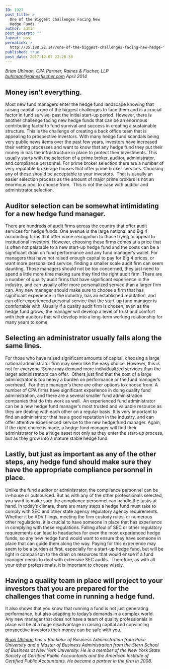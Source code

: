```yaml
---
ID: 1927
post_title: >
  One of the Biggest Challenges Facing New
  Hedge Funds
author: admin
post_excerpt: ""
layout: post
permalink: >
  http://35.188.22.147/one-of-the-biggest-challenges-facing-new-hedge-funds/
published: true
post_date: 2017-12-07 22:28:30
---
```

<article class="node-86 node node-page view-mode-full clearfix">
<div class="field field-name-body field-type-text-with-summary field-label-hidden">
<div class="field-items">
<div class="field-item even">

<em>Brian Uhlman, CPA
Partner, Raines &amp; Fischer, LLP
<a href="mailto:buhlman@rainesfischer.com">buhlman@rainesfischer.com</a>
April 2014</em>
<h1><strong>Money isn't everything.</strong></h1>
Most new fund managers enter the hedge fund landscape knowing that raising capital is one of the biggest challenges to face them and is a crucial factor in fund survival past the initial start-up period. However, there is another challenge facing new hedge funds that can be an enormous contributing factor to fund survival and success in creating a sustainable structure. This is the challenge of creating a back office team that is appealing to prospective investors. With many hedge fund scandals being very public news items over the past few years, investors have increased their vetting processes and want to know that any hedge fund they put their money in has the infrastructure in place to protect their investments. This usually starts with the selection of a prime broker, auditor, administrator, and compliance personnel. For prime broker selection there are a number of very reputable brokerage houses that offer prime broker services. Choosing any of these should be acceptable to your investors.  That is usually an easier selection process as the amount of major prime brokers is not an enormous pool to choose from.  This is not the case with auditor and administrator selection.
<h1><strong>Auditor selection can be somewhat intimidating for a new hedge fund manager.</strong></h1>
There are hundreds of audit firms across the country that offer audit services for hedge funds. One avenue is the large national and Big 4 accounting firms that offer name recognition to those trying to appeal to institutional investors. However, choosing these firms comes at a price that is often not palatable to a new start-up hedge fund and the costs can be a significant drain on fund performance and any fund manager’s wallet. For managers that have not raised enough capital to pay for Big 4 prices, or want more personalized service, finding a smaller scale audit firm can seem daunting. Those managers should not be too concerned, they just need to spend a little more time making sure they find the right audit firm. There are a number of quality audit firms that have significant experience in the industry, and can usually offer more personalized service than a larger firm can. Any new manager should make sure to choose a firm that has significant experience in the industry, has an established reputation, and can offer experienced personal service that the start-up fund manager is comfortable with. Usually if a quality audit firm is chosen, even as the hedge fund grows, the manager will develop a level of trust and comfort with their auditors that will develop into a long-term working relationship for many years to come.
<h1><strong>Selecting an administrator usually falls along the same lines.</strong></h1>
For those who have raised significant amounts of capital, choosing a large national administrator firm may seem like the easy choice. However, this is not for everyone. Some may demand more individualized services than the larger administrators can offer.  Others just find that the cost of a large administrator is too heavy a burden on performance or the fund manager’s overhead.  For those manager’s there are other options to choose from. A number of CPA firms have significant experience in doing quality fund administration, and there are a several smaller fund administration companies that do this work as well.  An experienced fund administrator can be a new hedge fund manager’s most trusted and valuable resource as they are dealing with each other on a regular basis. It is very important to find an administrator that has a good reputation in the industry, and can offer attentive experienced service to the new hedge fund manager. Again, if the right choice is made, a hedge fund manager will find their administrator to be a huge asset not only as they enter the start-up process, but as they grow into a mature stable hedge fund.
<h1><strong>Lastly, but just as important as any of the other steps, any hedge fund should make sure they have the appropriate compliance personnel in place. </strong></h1>
Unlike the fund auditor or administrator, the compliance personnel can be in-house or outsourced. But as with any of the other professionals selected, you want to make sure the compliance personnel can handle the tasks at hand. In today’s climate, there are many steps a hedge fund must take to comply with SEC and other state agency regulatory agency requirements. Whether it be ADV filings, meeting the firm custody rules, or numerous other regulations, it is crucial to have someone in place that has experience in complying with these regulations. Falling afoul of SEC or other regulatory requirements can lead to headaches for even the most experienced hedge funds, so any new hedge fund would want to ensure they have someone in place that can guide them along the way. Paying for this experience may seem to be a burden at first, especially for a start-up hedge fund, but will be light in comparison to the drain on resources that would ensue if a fund manager needs to deal with extensive SEC audits.  Therefore, as with all your other professionals, it is important to choose wisely.
<h1><strong>Having a quality team in place will project to your investors that you are prepared for the challenges that come in running a hedge fund.</strong></h1>
It also shows that you know that running a fund is not just generating performance, but also adapting to today’s demands in a complex world.  Any new manager that does not have a team of quality professionals in place will be at a huge disadvantage in raising capital and convincing prospective investors their money can be safe with you.

<em><a href="http://www.rainesfischer.com/about-us/partners/brian-uhlman">Brian Uhlman</a> has a Bachelor of Business Administration from Pace University and a Master of Business Administration from the Stern School of Business at New York University. He is a member of the New York State Society of Certified Public Accountants and the American Institute of Certified Public Accountants. He became a partner in the firm in 2008.</em>

</div>
</div>
</div>
</article>